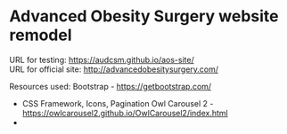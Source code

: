 # Advanced Obesity Surgery website remodel

URL for testing: https://audcsm.github.io/aos-site/  
URL for official site: http://advancedobesitysurgery.com/

Resources used:
Bootstrap - https://getbootstrap.com/
* CSS Framework, Icons, Pagination
Owl Carousel 2 - https://owlcarousel2.github.io/OwlCarousel2/index.html
* 
